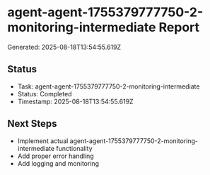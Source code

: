 # agent-agent-1755379777750-2-monitoring-intermediate Report

Generated: 2025-08-18T13:54:55.619Z

## Status
- Task: agent-agent-1755379777750-2-monitoring-intermediate
- Status: Completed
- Timestamp: 2025-08-18T13:54:55.619Z

## Next Steps
- Implement actual agent-agent-1755379777750-2-monitoring-intermediate functionality
- Add proper error handling
- Add logging and monitoring
